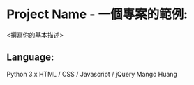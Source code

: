 # Project Name - 一個專案的範例:
<撰寫你的基本描述>
## Language:
Python 3.x
HTML / CSS / Javascript / jQuery
Mango Huang
